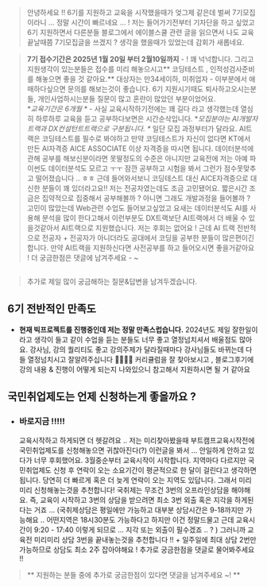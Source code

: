 <blockquote>
<p>안녕하세요 !! 6기를 지원하고 교육을 시작했을때가 엊그제 같은데 벌써 7기모집이라니 ... 정말 시간이 빠르네요 ... ! 
저는 들어가기전부터 기자단을 하고 싶었고 6기 지원하면서 다른분들 블로그에서 에이블스쿨 관련 글을 읽으면서 나도 교육끝날때쯤 7기모집글을 쓰겠지 ? 생각을 했을때가 있었는데 감회가 새롭네요.
<img alt="" src="https://velog.velcdn.com/images/victoryone/post/ee586b87-21d5-4aa2-9706-ccfe3e02db37/image.jpg" /></p>
</blockquote>
<blockquote>
<p><strong>7기 접수기간은 2025년 1월 20일 부터 2월10일까지</strong> - ! 꽤 넉넉합니다.
그리고 지원생각이 있는분들은 접수를 미리 해놓으시고** 코딩테스트 , 인적성검사준비를 해놓으면 좋을 것 같아요.**
대상자는 만34세이하, 미취업자 - 이부분에서 애매하다싶으면 문의를 해보는것이 좋습니다. 6기 지원시기때도 퇴사하고오시는분들, 개인사업하시는분들 질문이 많고 혼란이 많았던 부분이었어요.<br />*<em>교육기간은 6개월 *</em> - 사실 교육시작하기전에는 꽤 길다 라고 생각했는데 열심히 하루하루 교육을 듣고 공부하다보면은 시간순삭입니다. 
*<em>모집분야는 AI개발자트랙과 DX컨설턴트트랙으로 구분됩니다. *</em> 일단 모집 과정부터가 달라요. AI트랙은 코딩테스트를 필수로 봐야하고 만약 코딩테스트가 자신이 없다면 KT에서 만든 AI자격증 AICE ASSOCIATE 이상 자격증을 따시면 됩니다. 데이터분석에 관해 공부를 해보신분이라면 못딸정도의 수준은 아니지만 교육전에 저는 아예 파이썬도 데이터분석도 모르고 ㅜㅜ 잠깐 공부하고 시험을 봐서 그런가 점수못맞추고 떨어졌습니다 .. ㅎㅎ 근데 들어와서보니 코딩테스트 대신 AICE자격증으로 대신한 분들이 꽤 있더라고요!! 저는 전공자였는데도 조금 고민됐어요. 짧은시간 조금은 집약적으로 집중해서 공부해볼까 ? 아니면 그래도 개발과정을 들어볼까 ? 고민이 많았는데 Web관련 수업도 들어보고싶었고 요새는 데이터분석도 AI를 사용해 분석을 많이 한다고해서 이런부분도 DX트랙보단 AI트랙에서 더 배울 수 있을것같아서 AI트랙으로 지원했습니다. 저는 후회는 없어요 ! 근데 AI 트랙 전반적으로 전공자 + 전공자가 아니더라도 공대에서 코딩을 공부한 분들이 많은편이긴 합니다. 만약 AI트랙을 지원하신다면 사전공부를 하고 들어오시면 좋을거같아요 !
더 궁금한점은 댓글에 남겨주세요 - ~ </p>
</blockquote>
<p><img alt="" src="https://velog.velcdn.com/images/victoryone/post/4944aae6-ee8c-4a56-8723-843632446323/image.jpg" /></p>
<blockquote>
<p>추가로 제일 많이 궁금해하는 질문&amp;답변을 남겨두겠습니다. </p>
</blockquote>
<h2 id="6기-전반적인-만족도">6기 전반적인 만족도</h2>
<ul>
<li><strong>현재 빅프로젝트를 진행중인데 저는 정말 만족스럽습니다.</strong>
2024년도 제일 잘한일이라고 생각이 들고 같이 수업을 듣는 분들도 너무 좋고 열정넘치셔서 배울점도 많아요.
강사님, 강의 퀄리티도 좋고 강의주제가 달라질때마다 강사님들도 바뀌는데 다들 열정넘치시고 잘알려주십니다 👍🏻👍🏻
커리큘럼을 잘 찾아보시고 , 블로그후기에 강의 내용 &amp; 진행이 어떻게 되는지 나와있으니 참고해서 지원하시면 될 거 같아요 </li>
</ul>
<h2 id="국민취업제도는-언제-신청하는게-좋을까요-">국민취업제도는 언제 신청하는게 좋을까요 ?</h2>
<ul>
<li><h3 id="바로지금-">바로지금 !!!!!</h3>
교육시작하고 하게되면 더 헷갈려요 .. 저는 미리찾아봤을때 부트캠프교육시작전에 국민취업제도를 신청해놓으면 귀찮아진다(?) 이런글을 봐서 ... 안일하게 안하고 있다가 너무 후회했어요.  3월중순부터 교육시작이 시작합니다. 지역마다 다르지만 국민취업제도 신청 후 연락이 오는 소요기간이 평균적으로 한 달이 걸린다고 생각하면 됩니다. 당연히 더 빠르게 혹은 더 늦게 연락이 오는 지역도 있답니다. 그래서 미리미리 신청해놓는것을 추천합니다! 국취제는 무조건 3번의 오프라인상담을 해야해요. 즉, 교육이 시작하고 3번의 상담을 받으려면 최소 3번 외출 혹은 지각을 하게된다는 거죠 ... (국취제상담은 평일에만 가능하고 대부분 상담시간은 9-18까지만 가능해요 .. 어떤지역은 18시30분도 가능하다고 하지만 이건 정말드물고 근데 교육시간이 9:20 - 17:40 이렇게 되므로 ... 지각 또는 외출이 필수겠죠 .. ? ) 그러니까 교육전 미리미리 상담 3번을 끝내놓는것을 추천합니다 !! + 일주일에 최대 상담 2번만 가능하므로 상담도 최소 2주 잡아야해요 ! 추가로 궁금한점을 댓글로 물어봐주세요 !! </li>
</ul>
<blockquote>
<p>** 지원하는 분들 중에  추가로 궁금한점이 있다면 댓글을 남겨주세요 ~! **</p>
</blockquote>